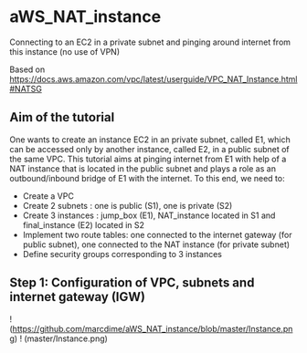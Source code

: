 # aWS_NAT_instance
Connecting to an EC2 in a private subnet and pinging around internet from this instance (no use of VPN)

 Based on https://docs.aws.amazon.com/vpc/latest/userguide/VPC_NAT_Instance.html#NATSG

## Aim of the tutorial
	
 One wants to create an instance EC2 in an private subnet, called E1, which can be accessed only by another instance, called E2, in a public subnet of the same VPC. This tutorial aims at pinging internet from E1 with help of a NAT instance that is located in the public subnet and plays a role as an outbound/inbound bridge of E1 with the internet. To this end, we need to:
  - Create a VPC
  - Create 2 subnets : one is public (S1), one is private (S2) 
  - Create 3 instances : jump_box (E1), NAT_instance located in S1 and final_instance (E2) located in S2
  - Implement two route tables: one connected to the internet gateway (for public subnet), one connected to the NAT instance (for private subnet)
  - Define security groups corresponding to 3 instances 
## Step 1: Configuration of VPC, subnets and internet gateway (IGW)

! (https://github.com/marcdime/aWS_NAT_instance/blob/master/Instance.png)
! (master/Instance.png)
